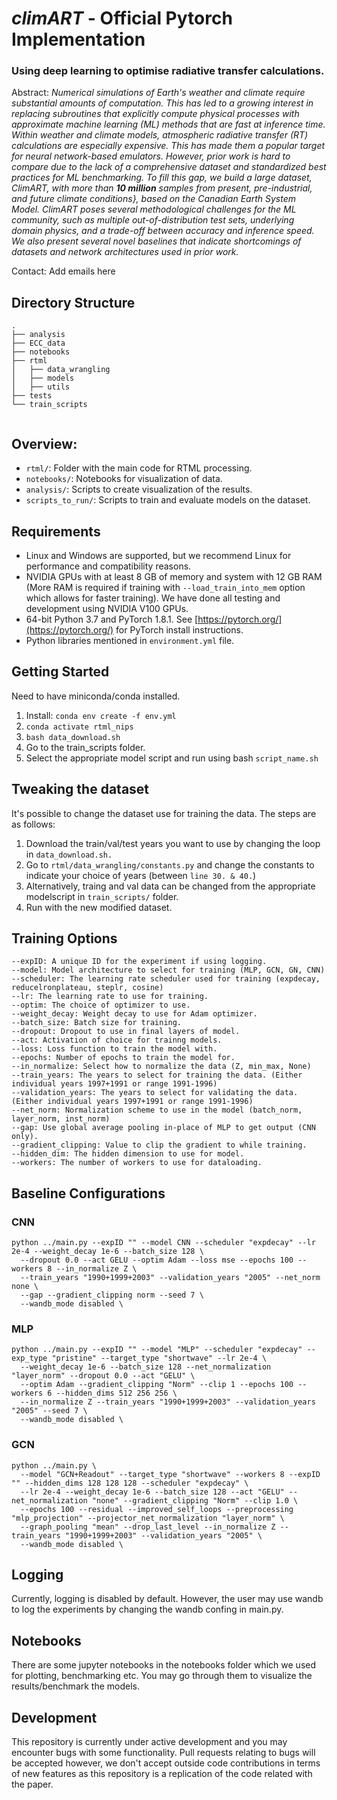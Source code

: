 # ***climART*** - Official Pytorch Implementation

### Using deep learning to optimise radiative transfer calculations.

Abstract:   *Numerical simulations of Earth's weather and climate require substantial amounts of computation. This has led to a growing interest in replacing subroutines that explicitly compute physical processes with approximate machine learning (ML) methods that are fast at inference time. Within weather and climate models, atmospheric radiative transfer (RT) calculations are especially expensive.  This has made them a popular target for neural network-based emulators. However, prior work is hard to compare due to the lack of a comprehensive dataset and standardized best practices for ML benchmarking. To fill this gap, we build a large dataset, ClimART, with more than **10 million** samples from present, pre-industrial, and future climate conditions}, based on the Canadian Earth System Model.
ClimART poses several methodological challenges for the ML community, such as multiple out-of-distribution test sets, underlying domain physics, and a trade-off between accuracy and inference speed. We also present several novel baselines that indicate shortcomings of datasets and network architectures used in prior work.*

Contact: Add emails here

## Directory Structure

```
.
├── analysis
├── ECC_data
├── notebooks
├── rtml
│   ├── data_wrangling
│   ├── models
│   ├── utils
├── tests
└── train_scripts
  
```

## Overview:

* ``rtml/``: Folder with the main code for RTML processing.
* ``notebooks/``: Notebooks for visualization of data.
* ``analysis/``: Scripts to create visualization of the results.
* ``scripts_to_run/``: Scripts to train and evaluate models on the dataset.

## Requirements

* Linux and Windows are supported, but we recommend Linux for performance and compatibility reasons.
* NVIDIA GPUs with at least 8 GB of memory and system with 12 GB RAM (More RAM is required if training with ``--load_train_into_mem`` option which allows for faster training). We have done all testing and development using NVIDIA V100 GPUs.
* 64-bit Python 3.7 and PyTorch 1.8.1. See [https://pytorch.org/](https://pytorch.org/) for PyTorch install instructions.  
* Python libraries mentioned in ``environment.yml`` file.

## Getting Started

Need to have miniconda/conda installed. 

1. Install: ``conda env create -f env.yml``
2. ``conda activate rtml_nips``
3. ``bash data_download.sh``
4. Go to the train_scripts folder.
5. Select the appropriate model script and run using bash ``script_name.sh``

## Tweaking the dataset

It's possible to change the dataset use for training the data. The steps are as follows:
1. Download the train/val/test years you want to use by changing the loop in ``data_download.sh.``
2. Go to ``rtml/data_wrangling/constants.py`` and change the constants to indicate your choice of years (between ``line 30. & 40.``)
3. Alternatively, traing and val data can be changed from the appropriate modelscript in ``train_scripts/`` folder.
4. Run with the new modified dataset.

## Training Options

```
--expID: A unique ID for the experiment if using logging.
--model: Model architecture to select for training (MLP, GCN, GN, CNN)
--scheduler: The learning rate scheduler used for training (expdecay, reducelronplateau, steplr, cosine)
--lr: The learning rate to use for training.
--optim: The choice of optimizer to use.
--weight_decay: Weight decay to use for Adam optimizer.
--batch_size: Batch size for training.
--dropout: Dropout to use in final layers of model.
--act: Activation of choice for trainng models.
--loss: Loss function to train the model with.
--epochs: Number of epochs to train the model for.
--in_normalize: Select how to normalize the data (Z, min_max, None)
--train_years: The years to select for training the data. (Either individual years 1997+1991 or range 1991-1996)
--validation_years: The years to select for validating the data. (Either individual years 1997+1991 or range 1991-1996)
--net_norm: Normalization scheme to use in the model (batch_norm, layer_norm, inst_norm)
--gap: Use global average pooling in-place of MLP to get output (CNN only).
--gradient_clipping: Value to clip the gradient to while training.
--hidden_dim: The hidden dimension to use for model.
--workers: The number of workers to use for dataloading.

```

## Baseline Configurations

### CNN

```
python ../main.py --expID "" --model CNN --scheduler "expdecay" --lr 2e-4 --weight_decay 1e-6 --batch_size 128 \
  --dropout 0.0 --act GELU --optim Adam --loss mse --epochs 100 --workers 8 --in_normalize Z \
  --train_years "1990+1999+2003" --validation_years "2005" --net_norm none \
  --gap --gradient_clipping norm --seed 7 \
  --wandb_mode disabled \
```

### MLP 

```
python ../main.py --expID "" --model "MLP" --scheduler "expdecay" --exp_type "pristine" --target_type "shortwave" --lr 2e-4 \
  --weight_decay 1e-6 --batch_size 128 --net_normalization "layer_norm" --dropout 0.0 --act "GELU" \
  --optim Adam --gradient_clipping "Norm" --clip 1 --epochs 100 --workers 6 --hidden_dims 512 256 256 \
  --in_normalize Z --train_years "1990+1999+2003" --validation_years "2005" --seed 7 \
  --wandb_mode disabled \
```

### GCN

```
python ../main.py \
  --model "GCN+Readout" --target_type "shortwave" --workers 8 --expID "" --hidden_dims 128 128 128 --scheduler "expdecay" \
  --lr 2e-4 --weight_decay 1e-6 --batch_size 128 --act "GELU" --net_normalization "none" --gradient_clipping "Norm" --clip 1.0 \
  --epochs 100 --residual --improved_self_loops --preprocessing "mlp_projection" --projector_net_normalization "layer_norm" \
  --graph_pooling "mean" --drop_last_level --in_normalize Z --train_years "1990+1999+2003" --validation_years "2005" \
  --wandb_mode disabled \
```

## Logging

Currently, logging is disabled by default. However, the user may use wandb to log the experiments by changing the wandb confing in main.py.

## Notebooks

There are some jupyter notebooks in the notebooks folder which we used for plotting, benchmarking etc. You may go through them to visualize the results/benchmark the models.

## Development

This repository is currently under active development and you may encounter bugs with some functionality. Pull requests relating to bugs will be accepted however, we don't accept outside code contributions in terms of new features as this repository is a replication of the code related with the paper. 

